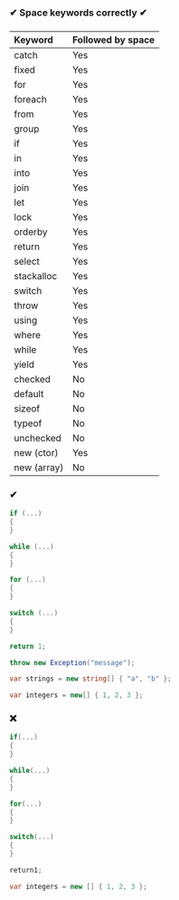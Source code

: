 ### ✔ Space keywords correctly ✔
###

| Keyword     | Followed by space |
|:------------|:------------------|
| catch       | Yes               |
| fixed       | Yes               |
| for         | Yes               |
| foreach     | Yes               |
| from        | Yes               |
| group       | Yes               |
| if          | Yes               |
| in          | Yes               |
| into        | Yes               |
| join        | Yes               |
| let         | Yes               |
| lock        | Yes               |
| orderby     | Yes               |
| return      | Yes               |
| select      | Yes               |
| stackalloc  | Yes               |
| switch      | Yes               |
| throw       | Yes               |
| using       | Yes               |
| where       | Yes               |
| while       | Yes               |
| yield       | Yes               |
| checked     | No                |
| default     | No                |
| sizeof      | No                |
| typeof      | No                |
| unchecked   | No                |
| new (ctor)  | Yes               |
| new (array) | No                |

### ✔
``` csharp
if (...)
{
}
```
``` csharp
while (...)
{
}
```
``` csharp
for (...)
{
}
```
``` csharp
switch (...)
{
}
```
``` csharp
return 1;
```
``` csharp
throw new Exception("message");
```
``` csharp
var strings = new string[] { "a", "b" };
```
``` csharp
var integers = new[] { 1, 2, 3 };
```

### ❌ 
``` csharp
if(...)
{
}
```
``` csharp
while(...)
{
}
```
``` csharp
for(...)
{
}
```
``` csharp
switch(...)
{
}
```
``` csharp
return1;
```
``` csharp
var integers = new [] { 1, 2, 3 };
```
